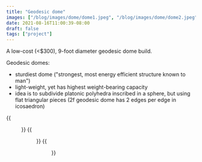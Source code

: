 ```yaml
---
title: "Geodesic dome"
images: ["/blog/images/dome/dome1.jpeg", "/blog/images/dome/dome2.jpeg", "/blog/images/dome/3dprint.png"]
date: 2021-08-16T11:00:39-08:00
draft: false 
tags: ["project"]
---
```


A low-cost (<$300), 9-foot diameter geodesic dome build.

Geodesic domes:
- sturdiest dome ("strongest, most energy efficient structure known to man")
- light-weight, yet has highest weight-bearing capacity
- idea is to subdivide platonic polyhedra inscribed in a sphere, but using flat triangular pieces (2f geodesic dome has 2 edges per edge in icosaedron)

{{<figure src="/blog/images/dome/3dprint.png" width="300" title="3d printed model">}}
{{<figure src="/blog/images/dome/dome1.jpeg" width="300" title="Exterior">}}
{{<figure src="/blog/images/dome/dome2.jpeg" width="300" title="Interior">}}
